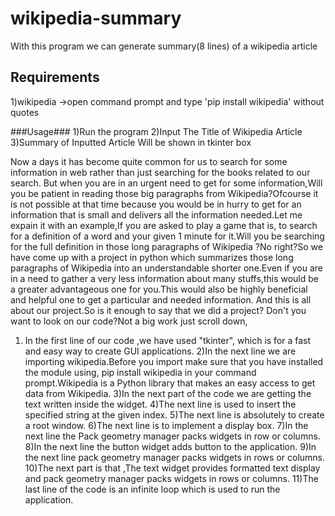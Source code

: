 # wikipedia-summary
With this program we can generate summary(8 lines) of a wikipedia article
## Requirements
1)wikipedia ->open command prompt and type 'pip install wikipedia' without quotes

###Usage###
1)Run the program
2)Input The Title of Wikipedia Article 
3)Summary of Inputted Article Will be shown in tkinter box


Now a days it has become quite common for us to search for some information in web rather than just searching for the books related to our search. But when you are in an urgent need to get for some information,Will you be patient in reading those big paragraphs from Wikipedia?Ofcourse it is not possible at that time because you would be in hurry to get for an information that is small and delivers all the information needed.Let me expain it with an example,If you are asked to play a game that is, to search for a definition of a word  and your given 1 minute for it.Will you be searching for the full definition in those long paragraphs of Wikipedia ?No right?So we have come up with a project in python which summarizes those long paragraphs of Wikipedia into an understandable shorter one.Even if you are in a need to gather a very less information about many stuffs,this would be a greater advantageous one for you.This would also be highly beneficial and helpful one to get a particular and needed information. And this is all about our  project.So is it enough to say that we did a project? Don't you want to look on our code?Not a big work just scroll down,

1) In the first line of our code ,we have used "tkinter", which is for a fast and easy way to create GUI applications.
2)In the next line we are importing wikipedia.Before you import make sure that you have installed the module using, pip install wikipedia in your command prompt.Wikipedia is a Python library that makes an easy access to get data from Wikipedia.
3)In the next part of the code we are getting the text written inside the widget.
4)The next line is used to insert the specified string at the given index.
5)The next line is absolutely to create a root window.
6)The next line is to implement a display box.
7)In the next line the Pack geometry manager packs widgets in row or columns.
8)In the next line the button widget adds button to the application.
9)In the next line pack geometry manager packs widgets in rows or columns.
10)The next  part is that ,The text widget provides formatted text display and pack geometry manager packs widgets in rows or columns.
11)The last line of the code is an infinite loop which is used to run the application.

